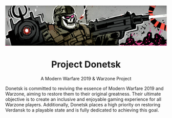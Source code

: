 <p align="center"> <img src="https://raw.githubusercontent.com/ProjectDonetsk/.github/main/assets/main.gif" alt="Header"> </p>
<h1 align="center">Project Donetsk</h1>
<p align="center">A Modern Warfare 2019 & Warzone Project</p>
<p align="left">Donetsk is committed to reviving the essence of Modern Warfare 2019 and Warzone, aiming to restore them to their original greatness. Their ultimate objective is to create an inclusive and enjoyable gaming experience for all Warzone players. Additionally, Donetsk places a high priority on restoring Verdansk to a playable state and is fully dedicated to achieving this goal.</p>
